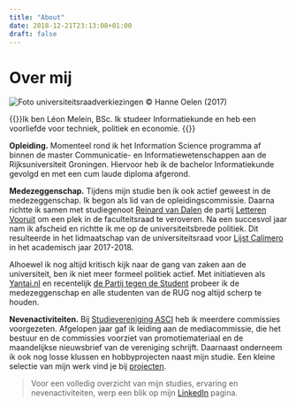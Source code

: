 ```yaml
---
title: "About"
date: 2018-12-21T23:13:08+01:00
draft: false
---
```


# Over mij
![Foto universiteitsraadverkiezingen &copy; Hanne Oelen (2017)](/img/about.jpg)

{{<lead>}}Ik ben Léon Melein, BSc. Ik studeer Informatiekunde en heb een voorliefde voor techniek, politiek en economie. {{</lead>}}

**Opleiding.** Momenteel rond ik het Information Science programma af binnen de master Communicatie- en Informatiewetenschappen aan de Rijksuniversiteit Groningen. Hiervoor heb ik de bachelor Informatiekunde gevolgd en met een cum laude diploma afgerond.

**Medezeggenschap.** Tijdens mijn studie ben ik ook actief geweest in de medezeggenschap. Ik begon als lid van de opleidingscommissie. Daarna richtte ik samen met studiegenoot [Reinard van Dalen](https://www.reinardvandalen.nl) de partij [Letteren Vooruit](http://www.letterenvooruit.nl) om een plek in de faculteitsraad te veroveren. Na een succesvol jaar nam ik afscheid en richtte ik me op de universiteitsbrede politiek. Dit resulteerde in het lidmaatschap van de universiteitsraad voor [Lijst Calimero](https://www.lijstcalimero.nl) in het academisch jaar 2017-2018. 

Alhoewel ik nog altijd kritisch kijk naar de gang van zaken aan de universiteit, ben ik niet meer formeel politiek actief. Met initiatieven als [Yantai.nl](https://www.yantai.nl) en recentelijk [de Partij tegen de Student](https://www.partijtegendestudent.nl) probeer ik de medezeggenschap en alle studenten van de RUG nog altijd scherp te houden.

**Nevenactiviteiten.** Bij [Studievereniging ASCI](https://www.ascigroningen.nl/commissies) heb ik meerdere commissies voorgezeten. Afgelopen jaar gaf ik leiding aan de mediacommissie, die het bestuur en de commissies voorziet van promotiemateriaal en de maandelijkse nieuwsbrief van de vereniging schrijft. Daarnaast onderneem ik ook nog losse klussen en hobbyprojecten naast mijn studie. Een kleine selectie van mijn werk vind je bij [projecten](/project/).

<blockquote>Voor een volledig overzicht van mijn studies, ervaring en nevenactiviteiten, werp een blik op mijn <a href="https://www.linkedin.com/in/leonmelein">LinkedIn</a> pagina.</blockquote>


